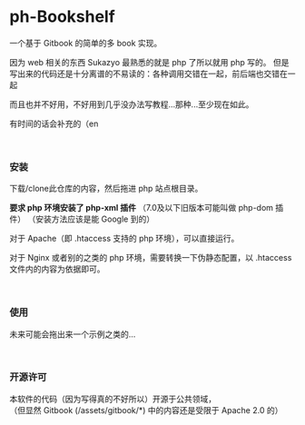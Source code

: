 # ph-Bookshelf

一个基于 Gitbook 的简单的多 book 实现。

因为 web 相关的东西 Sukazyo 最熟悉的就是 php 了所以就用 php 写的。
但是写出来的代码还是十分离谱的不易读的：各种调用交错在一起，前后端也交错在一起

而且也并不好用，不好用到几乎没办法写教程...那种...至少现在如此。

有时间的话会补充的（en

<br/>

### 安装

下载/clone此仓库的内容，然后拖进 php 站点根目录。

**要求 php 环境安装了 php-xml 插件**
（7.0及以下旧版本可能叫做 php-dom 插件）
（安装方法应该是能 Google 到的）

对于 Apache（即 .htaccess 支持的 php 环境），可以直接运行。

对于 Nginx 或者别的之类的 php 环境，需要转换一下伪静态配置，以 .htaccess 文件内的内容为依据即可。

<br/>

### 使用

未来可能会拖出来一个示例之类的...

<br/>

### 开源许可

本软件的代码（因为写得真的不好所以）开源于公共领域，<br/>
（但显然 Gitbook (/assets/gitbook/*) 中的内容还是受限于 Apache 2.0 的）
